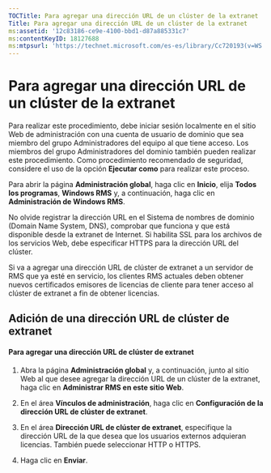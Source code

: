 ```yaml
---
TOCTitle: Para agregar una dirección URL de un clúster de la extranet
Title: Para agregar una dirección URL de un clúster de la extranet
ms:assetid: '12c83186-ce9e-4100-bbd1-d87a885331c7'
ms:contentKeyID: 18127688
ms:mtpsurl: 'https://technet.microsoft.com/es-es/library/Cc720193(v=WS.10)'
---
```


Para agregar una dirección URL de un clúster de la extranet
===========================================================

Para realizar este procedimiento, debe iniciar sesión localmente en el sitio Web de administración con una cuenta de usuario de dominio que sea miembro del grupo Administradores del equipo al que tiene acceso. Los miembros del grupo Administradores del dominio también pueden realizar este procedimiento. Como procedimiento recomendado de seguridad, considere el uso de la opción **Ejecutar como** para realizar este proceso.

Para abrir la página **Administración global**, haga clic en **Inicio**, elija **Todos los programas**, **Windows RMS** y, a continuación, haga clic en **Administración de Windows RMS**.

No olvide registrar la dirección URL en el Sistema de nombres de dominio (Domain Name System, DNS), comprobar que funciona y que está disponible desde la extranet de Internet. Si habilita SSL para los archivos de los servicios Web, debe especificar HTTPS para la dirección URL del clúster.

Si va a agregar una dirección URL de clúster de extranet a un servidor de RMS que ya esté en servicio, los clientes RMS actuales deben obtener nuevos certificados emisores de licencias de cliente para tener acceso al clúster de extranet a fin de obtener licencias.

Adición de una dirección URL de clúster de extranet
---------------------------------------------------

#### Para agregar una dirección URL de clúster de extranet

1.  Abra la página **Administración global** y, a continuación, junto al sitio Web al que desee agregar la dirección URL de un clúster de la extranet, haga clic en **Administrar RMS en este sitio Web**.

2.  En el área **Vínculos de administración**, haga clic en **Configuración de la dirección URL de clúster de extranet**.

3.  En el área **Dirección URL de clúster de extranet**, especifique la dirección URL de la que desea que los usuarios externos adquieran licencias. También puede seleccionar HTTP o HTTPS.

4.  Haga clic en **Enviar**.
